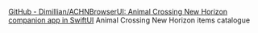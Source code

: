 
[GitHub - Dimillian/ACHNBrowserUI: Animal Crossing New Horizon companion app in SwiftUI](https://github.com/Dimillian/ACHNBrowserUI)
Animal Crossing New Horizon items catalogue
